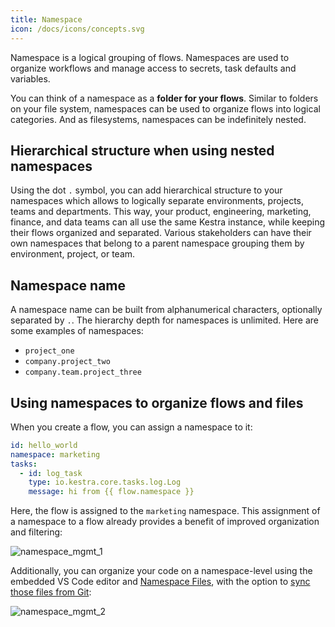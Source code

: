 ```yaml
---
title: Namespace
icon: /docs/icons/concepts.svg
---
```


Namespace is a logical grouping of flows. Namespaces are used to organize workflows and manage access to secrets, task defaults and variables.

You can think of a namespace as a **folder for your flows**. Similar to folders on your file system, namespaces can be used to organize flows into logical categories. And as filesystems, namespaces can be indefinitely nested.

## Hierarchical structure when using nested namespaces

Using the dot `.` symbol, you can add hierarchical structure to your namespaces which allows to logically separate environments, projects, teams and departments. This way, your product, engineering, marketing, finance, and data teams can all use the same Kestra instance, while keeping their flows organized and separated. Various stakeholders can have their own namespaces that belong to a parent namespace grouping them by environment, project, or team.

## Namespace name
A namespace name can be built from alphanumerical characters, optionally separated by `.`. The hierarchy depth for namespaces is unlimited. Here are some examples of namespaces:
- `project_one`
- `company.project_two`
- `company.team.project_three`

## Using namespaces to organize flows and files

When you create a flow, you can assign a namespace to it:

```yaml
id: hello_world
namespace: marketing
tasks:
  - id: log_task
    type: io.kestra.core.tasks.log.Log
    message: hi from {{ flow.namespace }}
```

Here, the flow is assigned to the `marketing` namespace. This assignment of a namespace to a flow already provides a benefit of improved organization and filtering:

![namespace_mgmt_1](/docs/concepts/namespace_1.png)

Additionally, you can organize your code on a namespace-level using the embedded VS Code editor and [Namespace Files](../05.developer-guide/namespace-files.md), with the option to [sync those files from Git](../05.developer-guide/15.git.md):

![namespace_mgmt_2](/docs/concepts/namespace_2.png)